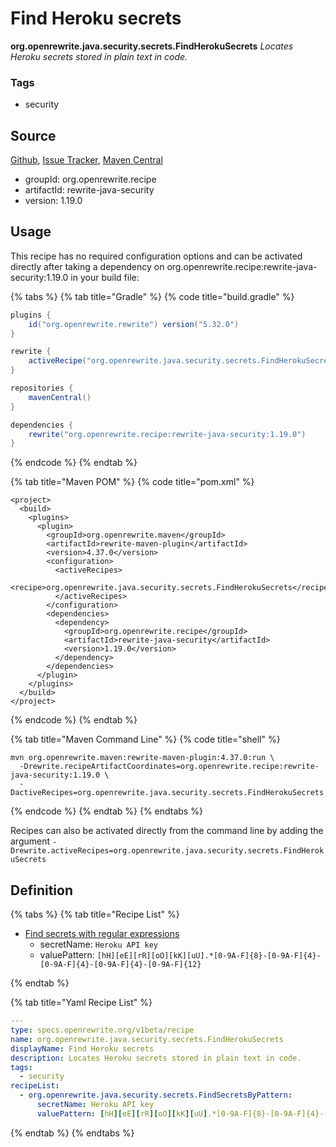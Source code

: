 # Find Heroku secrets

**org.openrewrite.java.security.secrets.FindHerokuSecrets**
_Locates Heroku secrets stored in plain text in code._

### Tags

* security

## Source

[Github](https://github.com/openrewrite/rewrite-java-security), [Issue Tracker](https://github.com/openrewrite/rewrite-java-security/issues), [Maven Central](https://search.maven.org/artifact/org.openrewrite.recipe/rewrite-java-security/1.19.0/jar)

* groupId: org.openrewrite.recipe
* artifactId: rewrite-java-security
* version: 1.19.0


## Usage

This recipe has no required configuration options and can be activated directly after taking a dependency on org.openrewrite.recipe:rewrite-java-security:1.19.0 in your build file:

{% tabs %}
{% tab title="Gradle" %}
{% code title="build.gradle" %}
```groovy
plugins {
    id("org.openrewrite.rewrite") version("5.32.0")
}

rewrite {
    activeRecipe("org.openrewrite.java.security.secrets.FindHerokuSecrets")
}

repositories {
    mavenCentral()
}

dependencies {
    rewrite("org.openrewrite.recipe:rewrite-java-security:1.19.0")
}
```
{% endcode %}
{% endtab %}

{% tab title="Maven POM" %}
{% code title="pom.xml" %}
```markup
<project>
  <build>
    <plugins>
      <plugin>
        <groupId>org.openrewrite.maven</groupId>
        <artifactId>rewrite-maven-plugin</artifactId>
        <version>4.37.0</version>
        <configuration>
          <activeRecipes>
            <recipe>org.openrewrite.java.security.secrets.FindHerokuSecrets</recipe>
          </activeRecipes>
        </configuration>
        <dependencies>
          <dependency>
            <groupId>org.openrewrite.recipe</groupId>
            <artifactId>rewrite-java-security</artifactId>
            <version>1.19.0</version>
          </dependency>
        </dependencies>
      </plugin>
    </plugins>
  </build>
</project>
```
{% endcode %}
{% endtab %}

{% tab title="Maven Command Line" %}
{% code title="shell" %}
```shell
mvn org.openrewrite.maven:rewrite-maven-plugin:4.37.0:run \
  -Drewrite.recipeArtifactCoordinates=org.openrewrite.recipe:rewrite-java-security:1.19.0 \
  -DactiveRecipes=org.openrewrite.java.security.secrets.FindHerokuSecrets
```
{% endcode %}
{% endtab %}
{% endtabs %}

Recipes can also be activated directly from the command line by adding the argument `-Drewrite.activeRecipes=org.openrewrite.java.security.secrets.FindHerokuSecrets`

## Definition

{% tabs %}
{% tab title="Recipe List" %}
* [Find secrets with regular expressions](../../../java/security/secrets/findsecretsbypattern.md)
  * secretName: `Heroku API key`
  * valuePattern: `[hH][eE][rR][oO][kK][uU].*[0-9A-F]{8}-[0-9A-F]{4}-[0-9A-F]{4}-[0-9A-F]{4}-[0-9A-F]{12}`

{% endtab %}

{% tab title="Yaml Recipe List" %}
```yaml
---
type: specs.openrewrite.org/v1beta/recipe
name: org.openrewrite.java.security.secrets.FindHerokuSecrets
displayName: Find Heroku secrets
description: Locates Heroku secrets stored in plain text in code.
tags:
  - security
recipeList:
  - org.openrewrite.java.security.secrets.FindSecretsByPattern:
      secretName: Heroku API key
      valuePattern: [hH][eE][rR][oO][kK][uU].*[0-9A-F]{8}-[0-9A-F]{4}-[0-9A-F]{4}-[0-9A-F]{4}-[0-9A-F]{12}

```
{% endtab %}
{% endtabs %}
